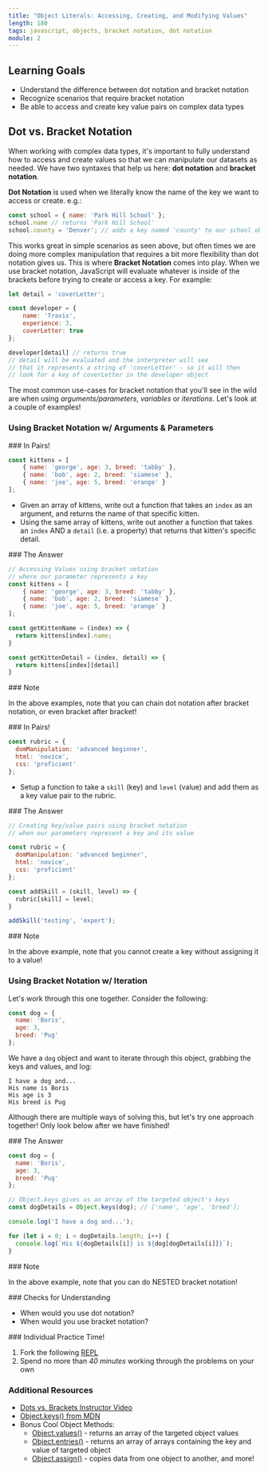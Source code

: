 ```yaml
---
title: "Object Literals: Accessing, Creating, and Modifying Values"
length: 180
tags: javascript, objects, bracket notation, dot notation
module: 2
---
```


## Learning Goals

* Understand the difference between dot notation and bracket notation
* Recognize scenarios that require bracket notation
* Be able to access and create key value pairs on complex data types


## Dot vs. Bracket Notation

When working with complex data types, it's important to fully understand how to access and create values so that we can manipulate our datasets as needed. We have two syntaxes that help us here: **dot notation** and **bracket notation**.

**Dot Notation** is used when we literally know the name of the key we want to access or create. e.g.:

```js
const school = { name: 'Park Hill School' };
school.name // returns 'Park Hill School'
school.county = 'Denver'; // adds a key named 'county' to our school object, with the value 'Denver'
```

This works great in simple scenarios as seen above, but often times we are doing more complex manipulation that requires a bit more flexibility than dot notation gives us. This is where **Bracket Notation** comes into play. When we use bracket notation, JavaScript will evaluate whatever is inside of the brackets before trying to create or access a key. For example:

```js
let detail = 'coverLetter';

const developer = {
    name: 'Travis',
    experience: 3,
    coverLetter: true
};

developer[detail] // returns true
// detail will be evaluated and the interpreter will see
// that it represents a string of 'coverLetter' - so it will then
// look for a key of coverLetter in the developer object
```

The most common use-cases for bracket notation that you'll see in the wild are when using *arguments/parameters*, *variables* or *iterations*. Let's look at a couple of examples!

<!-- Instructor Notes:
    * Go through the following examples in class by typing them out in repls, not just reading them to the class
    * As you start to solve each one, popsicle stick the students to ask them for help with what to do next
    * e.g. "If I want to write a function that takes in an index of a kitten, and I want the function to return
    * the name of my kitten at that index, how might I do that?"
-->

### Using Bracket Notation w/ Arguments & Parameters

<section class="call-to-action">
### In Pairs!

```js
const kittens = [
    { name: 'george', age: 3, breed: 'tabby' },
    { name: 'bob', age: 2, breed: 'siamese' },
    { name: 'joe', age: 5, breed: 'orange' }
];
```

* Given an array of kittens, write out a function that takes an `index` as an argument, and returns the name of that specific kitten.
* Using the same array of kittens, write out another a function that takes an `index` AND a `detail` (i.e. a property) that returns that kitten's specific detail.
</section>

<section class="answer">
### The Answer  

```js
// Accessing Values using bracket notation
// where our parameter represents a key
const kittens = [
    { name: 'george', age: 3, breed: 'tabby' },
    { name: 'bob', age: 2, breed: 'siamese' },
    { name: 'joe', age: 5, breed: 'orange' }
];

const getKittenName = (index) => {
  return kittens[index].name;
}

const getKittenDetail = (index, detail) => {
  return kittens[index][detail]  
}
```
</section>

<section class="note">
### Note

In the above examples, note that you can chain dot notation after bracket notation, or even bracket after bracket!
</section>


<section class="call-to-action">
### In Pairs!

```js
const rubric = {
  domManipulation: 'advanced beginner',
  html: 'novice',
  css: 'proficient'
};
```

* Setup a function to take a `skill` (key) and `level` (value) and add them as a key value pair to the rubric.
</section>

<section class="answer">
### The Answer  

```js
// Creating key/value pairs using bracket notation
// when our parameters represent a key and its value

const rubric = {
  domManipulation: 'advanced beginner',
  html: 'novice',
  css: 'proficient'
};

const addSkill = (skill, level) => {
  rubric[skill] = level;
}

addSkill('testing', 'expert');
```
</section>

<section class="note">
### Note

In the above example, note that you cannot create a key without assigning it to a value!
</section>

### Using Bracket Notation w/ Iteration

Let's work through this one together.  Consider the following:

```js
const dog = {
  name: 'Boris',
  age: 3,
  breed: 'Pug'
};
```

We have a `dog` object and want to iterate through this object, grabbing the keys and values, and log:

```
I have a dog and...
His name is Boris
His age is 3
His breed is Pug
```

Although there are multiple ways of solving this, but let's try one approach together!  Only look below after we have finished!

<section class="answer">
### The Answer  

```js
const dog = {
  name: 'Boris',
  age: 3,
  breed: 'Pug'
};

// Object.keys gives us an array of the targeted object's keys
const dogDetails = Object.keys(dog); // ['name', 'age', 'breed'];

console.log('I have a dog and...');

for (let i = 0; i < dogDetails.length; i++) {
  console.log(`His ${dogDetails[i]} is ${dog[dogDetails[i]]}`);
}
```
</section>

<section class="note">
### Note

In the above example, note that you can do NESTED bracket notation!
</section>

<section class="checks-for-understanding">
### Checks for Understanding

* When would you use dot notation?
* When would you use bracket notation?

</section>


<section class="call-to-action">
### Individual Practice Time!

1. Fork the following [REPL](https://repl.it/repls/TrustyCarpalCalculator)
2. Spend no more than *40 minutes* working through the problems on your own


### Additional Resources
* [Dots vs. Brackets Instructor Video](https://www.youtube.com/watch?v=DJ0deyVQZPw)
* [Object.keys() from MDN](https://developer.mozilla.org/en-US/docs/Web/JavaScript/Reference/Global_Objects/Object/keys)
* Bonus Cool Object Methods:
  * [Object.values()](https://developer.mozilla.org/en-US/docs/Web/JavaScript/Reference/Global_objects/Object/values) - returns an array of the targeted object values
  * [Object.entries()](https://developer.mozilla.org/en-US/docs/Web/JavaScript/Reference/Global_Objects/Object/entries) - returns an array of arrays containing the key and value of targeted object
  * [Object.assign()](https://developer.mozilla.org/en-US/docs/Web/JavaScript/Reference/Global_Objects/Object/assign) - copies data from one object to another, and more!

<!-- Instructor Resources

Level I Prompts
----------------------------------------------------
* Post the link to this repl in their slack channel: https://repl.it/repls/TrustyCarpalCalculator
* Students should FORK the repl and start solving each prompt on their own
* Each prompt should be almost an identical challenge to the exercises shown in class, nothing easier/nothing harder
* As they finish, they should DM you their solutions and take a POM while you review their answers
* If their answers are sound, DM the person back and tell them to move into the vault where they will
  meet Khalid/another instructor and be given another set of more challenging prompts
* A lot of people will start to finish around the same time - grab an extra instructor to help you review
  and don't provide feedback/nitpick on their solutions. Take a very quick glance and if it all looks sound,
  send them onto the second instructor
* When there are 50 minutes left in the lesson time, anyone who has not moved onto the next level of prompts
  should take a 5-minute POM, then come back to the classroom and you will spend the last 45 minutes reviewing
  the solutions to each prompt as a class. I would use popsicle sticks to call on students to help you solve them
  by telling you what to type
* Answer Key, for your reference: https://repl.it/repls/TerribleBlindDesign


## Level II Prompts, for secondary instructor
----------------------------------------------------
* Secondary instructor should wait in the vault or other instructional area for students who
  complete the level I prompts
* As students join you, DM them the link to the following repl: https://repl.it/repls/ImpressiveImpureApache
* Students should FORK the repl and start solving each prompt on their own
* As the group grows larger, they can begin to talk and help each other out
* Feel free to provide some assistance if students get stuck or need help, but you're mostly
  there just to facilitate rather than lead a lecture/session
* Answer Key, for your reference: https://repl.it/repls/JampackedLatestPortablesoftware

-->
